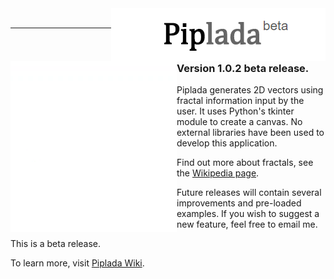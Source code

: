<img align="right" src="https://github.com/aviral36/piplada/blob/master/piplada_icon.PNG">

<br>

***
<img align = "left" src = "https://github.com/aviral36/piplada/blob/master/wiki/animation_1.gif">

<br>

### Version 1.0.2 beta release.

Piplada generates 2D vectors using fractal information input by the user. It uses Python's tkinter module to create a canvas. No external libraries have been used to develop this application.

Find out more about fractals, see the [Wikipedia page](https://en.wikipedia.org/wiki/Fractal).

Future releases will contain several improvements and pre-loaded examples. If you wish to suggest a new feature, feel free to email me.
 
This is a beta release. 
 
To learn more, visit [Piplada Wiki](https://github.com/aviral36/piplada/wiki).
